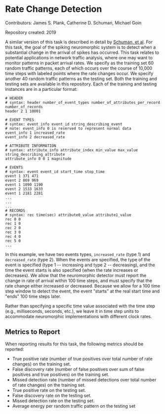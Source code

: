 # Rate Change Detection

Contributors: James S. Plank, Catherine D. Schuman, Michael Goin

Repository created: 2019

A similar version of this task is described in detail by [Schuman, et al](http://neuromorphic.eecs.utk.edu/publications/2013-06-10-variable-structure-dynamic-artificial-neural-networks/). For this task, the goal of the spiking neuromorphic system is to detect when a substantial change in the arrival of spikes has occurred.  This task relates to potential applications in network traffic analysis, where one may want to monitor patterns in packet arrival rates.  We specify as the training set 60 random traffic patterns, each of which occurs over the course of 10,000 time steps with labeled points where the rate changes occur. We specify another 40 random traffic patterns as the testing set.  Both the training and testing sets are available in this repository.  Each of the training and testing instances are in a particular format:  

```
# HEADER
# syntax: header number_of_event_types number_of_attributes_per_record number_of_records
header 2 1 10001

# EVENT TYPES
# syntax: event_info event_id string_describing_event
# note: event_info 0 is reserved to represent normal data
event_info 1 increased_rate
event_info 2 decreased_rate

# ATTRIBUTE INFORMATION
# syntax: attribute_info attribute_index min_value max_value string_describing_attribute
attribute_info 0 0 1 magnitude

# EVENTS
# syntax: event event_id start_time stop_time
event 1 371 471
event 2 869 969
event 1 1090 1190
event 2 1533 1633
event 1 2181 2281
...
...
...
# RECORDS
# syntax: rec time(sec) attribute0_value attribute1_value 
rec 0 0
rec 1 0
rec 2 0
rec 3 0
rec 4 0
rec 5 0
...
```

In this example, we have two events types, `increased_rate` (type 1) and `decreased_rate` (type 2).  When the events are specified, the type of the event is specified (type 1 -- increasing and type 2 -- decreasing), and the time the event starts is also specified (when the rate increases or decreases).  We allow that the neuromorphic detector must report the change in rate of arrival within 100 time steps, and must specify that the rate change either increased or decreased.  Because we allow for a 100 time step window to detect the event, the event "starts" at the real start time and "ends" 100 time steps later.   

Rather than specifying a specific time value associated with the time step (e.g., milliseconds, seconds, etc.), we leave it in time step units to accommodate neuromorphic implementations with different clock rates.

## Metrics to Report

When reporting results for this task, the following metrics should be reported:
- True positive rate (number of true positives over total number of rate changes) on the training set.
- False discovery rate (number of false positives over sum of false positives and true positives) on the training set.
- Missed detection rate (number of missed detections over total number of rate changes) on the training set.
- True positive rate on the testing set.
- False discovery rate on the testing set.
- Missed detection rate on the testing set.
- Average energy per random traffic pattern on the testing set
